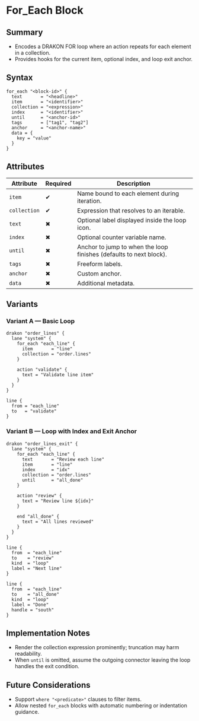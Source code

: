 # For_Each Block

## Summary

- Encodes a DRAKON FOR loop where an action repeats for each element in a collection.
- Provides hooks for the current item, optional index, and loop exit anchor.

## Syntax

```hcl
for_each "<block-id>" {
  text       = "<headline>"
  item       = "<identifier>"
  collection = "<expression>"
  index      = "<identifier>"
  until      = "<anchor-id>"
  tags       = ["tag1", "tag2"]
  anchor     = "<anchor-name>"
  data = {
    key = "value"
  }
}
```

## Attributes

| Attribute | Required | Description |
|-----------|----------|-------------|
| `item` | ✔ | Name bound to each element during iteration. |
| `collection` | ✔ | Expression that resolves to an iterable. |
| `text` | ✖ | Optional label displayed inside the loop icon. |
| `index` | ✖ | Optional counter variable name. |
| `until` | ✖ | Anchor to jump to when the loop finishes (defaults to next block). |
| `tags` | ✖ | Freeform labels. |
| `anchor` | ✖ | Custom anchor. |
| `data` | ✖ | Additional metadata. |

## Variants

### Variant A — Basic Loop

```hcl
drakon "order_lines" {
  lane "system" {
    for_each "each_line" {
      item       = "line"
      collection = "order.lines"
    }

    action "validate" {
      text = "Validate line item"
    }
  }
}

line {
  from = "each_line"
  to   = "validate"
}
```

### Variant B — Loop with Index and Exit Anchor

```hcl
drakon "order_lines_exit" {
  lane "system" {
    for_each "each_line" {
      text       = "Review each line"
      item       = "line"
      index      = "idx"
      collection = "order.lines"
      until      = "all_done"
    }

    action "review" {
      text = "Review line ${idx}"
    }

    end "all_done" {
      text = "All lines reviewed"
    }
  }
}

line {
  from  = "each_line"
  to    = "review"
  kind  = "loop"
  label = "Next line"
}

line {
  from  = "each_line"
  to    = "all_done"
  kind  = "loop"
  label = "Done"
  handle = "south"
}
```

## Implementation Notes

- Render the collection expression prominently; truncation may harm readability.
- When `until` is omitted, assume the outgoing connector leaving the loop handles the exit condition.

## Future Considerations

- Support `where "<predicate>"` clauses to filter items.
- Allow nested `for_each` blocks with automatic numbering or indentation guidance.
